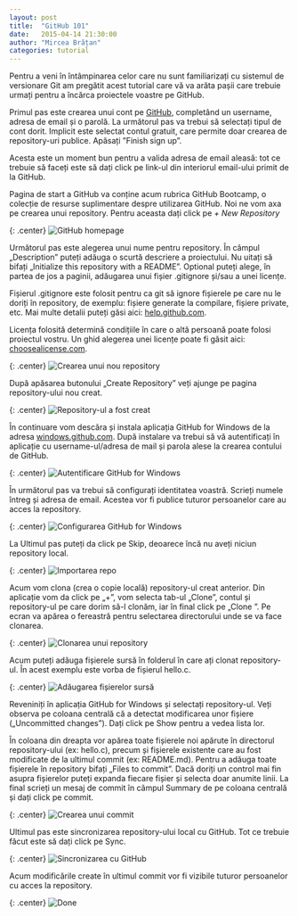```yaml
---
layout: post
title:  "GitHub 101"
date:   2015-04-14 21:30:00
author: "Mircea Brățan"
categories: tutorial
---
```


Pentru a veni în întâmpinarea celor care nu sunt familiarizați cu sistemul de versionare Git am pregătit acest tutorial care vă va arăta pașii care trebuie urmați pentru a încărca proiectele voastre pe GitHub.

<!-- more -->

Primul pas este crearea unui cont pe [GitHub](https://github.com/), completând un username, adresa de email și o parolă. La următorul pas va trebui să selectați tipul de cont dorit. Implicit este selectat contul gratuit, care permite doar crearea de repository-uri publice. Apăsați ”Finish sign up”.

Acesta este un moment bun pentru a valida adresa de email aleasă: tot ce trebuie să faceți este să dați click pe link-ul din interiorul email-ului primit de la GitHub.

Pagina de start a GitHub va conține acum rubrica GitHub Bootcamp, o colecție de resurse suplimentare despre utilizarea GitHub. Noi ne vom axa pe crearea unui repository. Pentru aceasta dați click pe *+ New Repository*

{: .center}
![GitHub homepage](/assets/images/github-101/01-dashboard.png)



Următorul pas este alegerea unui nume pentru repository. În câmpul „Description” puteți adăuga o scurtă descriere a proiectului. Nu uitați să bifați „Initialize this repository with a README”. Optional puteți alege, în partea de jos a paginii, adăugarea unui fișier .gitignore și/sau a unei licențe.

Fișierul .gitignore este folosit pentru ca git să ignore fișierele pe care nu le doriți în repository, de exemplu: fișiere generate la compilare, fișiere private, etc. Mai multe detalii puteți găsi aici: [help.github.com](https://help.github.com/articles/ignoring-files/).

Licența folosită determină condițiile în care o altă persoană poate folosi proiectul vostru. Un ghid alegerea unei licențe poate fi găsit aici: [choosealicense.com](http://choosealicense.com/).

{: .center}
![Crearea unui nou repository](/assets/images/github-101/02-new-repo.png)



După apăsarea butonului „Create Repository” veți ajunge pe pagina repository-ului nou creat.

{: .center}
![Repository-ul a fost creat](/assets/images/github-101/03-repo-created.png)



În continuare vom descăra și instala aplicația GitHub for Windows de la adresa [windows.github.com](https://windows.github.com/). După instalare va trebui să vă autentificați în aplicație cu username-ul/adresa de mail și parola alese la crearea contului de GitHub.

{: .center}
![Autentificare GitHub for Windows](/assets/images/github-101/04-github-setup.png)



În următorul pas va trebui să configurați identitatea voastră. Scrieți numele întreg și adresa de email. Acestea vor fi publice tuturor persoanelor care au acces la repository.

{: .center}
![Configurarea GitHub for Windows](/assets/images/github-101/05-github-setup-2.png)



La Ultimul pas puteți da click pe Skip, deoarece încă nu aveți niciun repository local.

{: .center}
![Importarea repo](/assets/images/github-101/06-github-setup-3.png)



Acum vom clona (crea o copie locală) repository-ul creat anterior. Din aplicație vom da click pe „+”, vom selecta tab-ul „Clone”, contul și repository-ul pe care dorim să-l clonăm, iar în final click pe „Clone <repo-name>”. Pe ecran va apărea o fereastră pentru selectarea directorului unde se va face clonarea.

{: .center}
![Clonarea unui repository](/assets/images/github-101/07-github-clone.png)



Acum puteți adăuga fișierele sursă în folderul în care ați clonat repository-ul. În acest exemplu este vorba de fișierul hello.c.

{: .center}
![Adăugarea fișierelor sursă](/assets/images/github-101/08-add-source-files.png)



Reveniniți în aplicația GitHub for Windows și selectați repository-ul. Veți observa pe coloana centrală că a detectat modificarea unor fișiere („Uncommitted changes”). Dați click pe Show pentru a vedea lista lor.

În coloana din dreapta vor apărea toate fișierele noi apărute în directorul repository-ului (ex: hello.c), precum și fișierele existente care au fost modificate de la ultimul commit (ex: README.md). Pentru a adăuga toate fișierele în repository bifați „Files to commit”. Dacă doriți un control mai fin asupra fișierelor puteți expanda fiecare fișier și selecta doar anumite linii. La final scrieți un mesaj de commit în câmpul Summary de pe coloana centrală și dați click pe commit.

{: .center}
![Crearea unui commit](/assets/images/github-101/09-commit.png)



Ultimul pas este sincronizarea repository-ului local cu GitHub. Tot ce trebuie făcut este să dați click pe Sync.

{: .center}
![Sincronizarea cu GitHub](/assets/images/github-101/10-push.png)



Acum modificările create în ultimul commit vor fi vizibile tuturor persoanelor cu acces la repository.

{: .center}
![Done](/assets/images/github-101/11-done.png)
